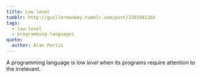 ```yaml
---
title: Low level
tumblr: http://guillermonkey.tumblr.com/post/3281961364
tags:
  - low-level
  - programming-languages
quote:
  author: Alan Perlis
---
```


A programming language is *low level* when its programs require attention to the irrelevant.
